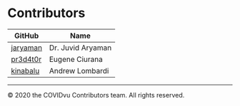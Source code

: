 # Contributors


|  GitHub  | Name              |
|----------|-------------------|
| [jaryaman](https://www.linkedin.com/in/juvid-aryaman/) | Dr. Juvid Aryaman |
| [pr3d4t0r](https://www.linkedin.com/in/ciurana/) | Eugene Ciurana    |
| [kinabalu](https://www.linkedin.com/in/andrewlombardi/) | Andrew Lombardi   |


---
&#169; 2020 the COVIDvu Contributors team.  All rights reserved.

